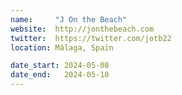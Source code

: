 ```yaml
---
name:     "J On the Beach"
website:  http://jonthebeach.com
twitter:  https://twitter.com/jotb22
location: Málaga, Spain

date_start: 2024-05-08
date_end:   2024-05-10
---
```

